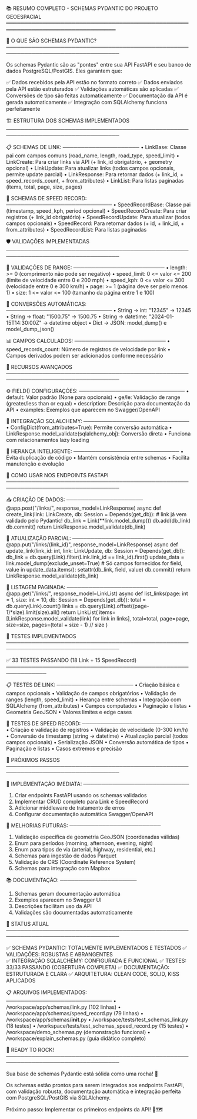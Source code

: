 📚 RESUMO COMPLETO - SCHEMAS PYDANTIC DO PROJETO GEOESPACIAL
════════════════════════════════════════════════════════════════════════════════

🎯 O QUE SÃO SCHEMAS PYDANTIC?
─────────────────────────────────────────────────────────────────────────────────

Os schemas Pydantic são as "pontes" entre sua API FastAPI e seu banco de dados PostgreSQL/PostGIS.
Eles garantem que:

✅ Dados recebidos pela API estão no formato correto
✅ Dados enviados pela API estão estruturados
✅ Validações automáticas são aplicadas
✅ Conversões de tipo são feitas automaticamente
✅ Documentação da API é gerada automaticamente
✅ Integração com SQLAlchemy funciona perfeitamente

🏗️ ESTRUTURA DOS SCHEMAS IMPLEMENTADOS
─────────────────────────────────────────────────────────────────────────────────

📋 SCHEMAS DE LINK:
─────────────────────
• LinkBase: Classe pai com campos comuns (road_name, length, road_type, speed_limit)
• LinkCreate: Para criar links via API (+ link_id obrigatório, + geometry opcional)
• LinkUpdate: Para atualizar links (todos campos opcionais, permite update parcial)
• LinkResponse: Para retornar dados (+ link_id, + speed_records_count, + from_attributes)
• LinkList: Para listas paginadas (items, total, page, size, pages)

🚗 SCHEMAS DE SPEED RECORD:
─────────────────────────────
• SpeedRecordBase: Classe pai (timestamp, speed_kph, period opcional)
• SpeedRecordCreate: Para criar registros (+ link_id obrigatório)
• SpeedRecordUpdate: Para atualizar (todos campos opcionais)
• SpeedRecord: Para retornar dados (+ id, + link_id, + from_attributes)
• SpeedRecordList: Para listas paginadas

🛡️ VALIDAÇÕES IMPLEMENTADAS
─────────────────────────────────────────────────────────────────────────────────

📏 VALIDAÇÕES DE RANGE:
─────────────────────────
• length: >= 0 (comprimento não pode ser negativo)
• speed_limit: 0 <= valor <= 200 (limite de velocidade entre 0 e 200 mph)
• speed_kph: 0 <= valor <= 300 (velocidade entre 0 e 300 km/h)
• page: >= 1 (página deve ser pelo menos 1)
• size: 1 <= valor <= 100 (tamanho da página entre 1 e 100)

🔄 CONVERSÕES AUTOMÁTICAS:
─────────────────────────────
• String → int: "12345" → 12345
• String → float: "1500.75" → 1500.75
• String → datetime: "2024-01-15T14:30:00Z" → datetime object
• Dict → JSON: model_dump() e model_dump_json()

📊 CAMPOS CALCULADOS:
─────────────────────────
• speed_records_count: Número de registros de velocidade por link
• Campos derivados podem ser adicionados conforme necessário

🔧 RECURSOS AVANÇADOS
─────────────────────────────────────────────────────────────────────────────────

⚙️ FIELD() CONFIGURAÇÕES:
─────────────────────────────
• default: Valor padrão (None para opcionais)
• ge/le: Validação de range (greater/less than or equal)
• description: Descrição para documentação da API
• examples: Exemplos que aparecem no Swagger/OpenAPI

🔗 INTEGRAÇÃO SQLALCHEMY:
─────────────────────────────
• ConfigDict(from_attributes=True): Permite conversão automática
• LinkResponse.model_validate(sqlalchemy_obj): Conversão direta
• Funciona com relacionamentos lazy loading

📝 HERANÇA INTELIGENTE:
─────────────────────────────
• Evita duplicação de código
• Mantém consistência entre schemas
• Facilita manutenção e evolução

🚀 COMO USAR NOS ENDPOINTS FASTAPI
─────────────────────────────────────────────────────────────────────────────────

📥 CRIAÇÃO DE DADOS:
─────────────────────
@app.post("/links/", response_model=LinkResponse)
async def create_link(link: LinkCreate, db: Session = Depends(get_db)):
    # link já vem validado pelo Pydantic!
    db_link = Link(**link.model_dump())
    db.add(db_link)
    db.commit()
    return LinkResponse.model_validate(db_link)

🔄 ATUALIZAÇÃO PARCIAL:
─────────────────────────
@app.put("/links/{link_id}", response_model=LinkResponse)
async def update_link(link_id: int, link: LinkUpdate, db: Session = Depends(get_db)):
    db_link = db.query(Link).filter(Link.link_id == link_id).first()
    update_data = link.model_dump(exclude_unset=True)  # Só campos fornecidos
    for field, value in update_data.items():
        setattr(db_link, field, value)
    db.commit()
    return LinkResponse.model_validate(db_link)

📄 LISTAGEM PAGINADA:
─────────────────────────
@app.get("/links/", response_model=LinkList)
async def list_links(page: int = 1, size: int = 10, db: Session = Depends(get_db)):
    total = db.query(Link).count()
    links = db.query(Link).offset((page-1)*size).limit(size).all()
    return LinkList(
        items=[LinkResponse.model_validate(link) for link in links],
        total=total,
        page=page,
        size=size,
        pages=(total + size - 1) // size
    )

🧪 TESTES IMPLEMENTADOS
─────────────────────────────────────────────────────────────────────────────────

✅ 33 TESTES PASSANDO (18 Link + 15 SpeedRecord)
─────────────────────────────────────────────────────────────

📋 TESTES DE LINK:
─────────────────────
• Criação básica e campos opcionais
• Validação de campos obrigatórios
• Validação de ranges (length, speed_limit)
• Herança entre schemas
• Integração com SQLAlchemy (from_attributes)
• Campos computados
• Paginação e listas
• Geometria GeoJSON
• Valores limites e edge cases

🚗 TESTES DE SPEED RECORD:
─────────────────────────────
• Criação e validação de registros
• Validação de velocidade (0-300 km/h)
• Conversão de timestamp (string → datetime)
• Atualização parcial (todos campos opcionais)
• Serialização JSON
• Conversão automática de tipos
• Paginação e listas
• Casos extremos e precisão

🎯 PRÓXIMOS PASSOS
─────────────────────────────────────────────────────────────────────────────────

🚀 IMPLEMENTAÇÃO IMEDIATA:
─────────────────────────────
1. Criar endpoints FastAPI usando os schemas validados
2. Implementar CRUD completo para Link e SpeedRecord
3. Adicionar middleware de tratamento de erros
4. Configurar documentação automática Swagger/OpenAPI

🔧 MELHORIAS FUTURAS:
─────────────────────────
1. Validação específica de geometria GeoJSON (coordenadas válidas)
2. Enum para períodos (morning, afternoon, evening, night)
3. Enum para tipos de via (arterial, highway, residential, etc.)
4. Schemas para ingestão de dados Parquet
5. Validação de CRS (Coordinate Reference System)
6. Schemas para integração com Mapbox

📚 DOCUMENTAÇÃO:
─────────────────────
1. Schemas geram documentação automática
2. Exemplos aparecem no Swagger UI
3. Descrições facilitam uso da API
4. Validações são documentadas automaticamente

🎉 STATUS ATUAL
─────────────────────────────────────────────────────────────────────────────────

✅ SCHEMAS PYDANTIC: TOTALMENTE IMPLEMENTADOS E TESTADOS
✅ VALIDAÇÕES: ROBUSTAS E ABRANGENTES  
✅ INTEGRAÇÃO SQLALCHEMY: CONFIGURADA E FUNCIONAL
✅ TESTES: 33/33 PASSANDO (COBERTURA COMPLETA)
✅ DOCUMENTAÇÃO: ESTRUTURADA E CLARA
✅ ARQUITETURA: CLEAN CODE, SOLID, KISS APLICADOS

📋 ARQUIVOS IMPLEMENTADOS:
─────────────────────────────
• /workspace/app/schemas/link.py (102 linhas)
• /workspace/app/schemas/speed_record.py (79 linhas) 
• /workspace/app/schemas/__init__.py
• /workspace/tests/test_schemas_link.py (18 testes)
• /workspace/tests/test_schemas_speed_record.py (15 testes)
• /workspace/demo_schemas.py (demonstração funcional)
• /workspace/explain_schemas.py (guia didático completo)

🚀 READY TO ROCK!
─────────────────────────────────────────────────────────────────────────────────

Sua base de schemas Pydantic está sólida como uma rocha! 🗿

Os schemas estão prontos para serem integrados aos endpoints FastAPI,
com validação robusta, documentação automática e integração perfeita
com PostgreSQL/PostGIS via SQLAlchemy.

Próximo passo: Implementar os primeiros endpoints da API! 🚀🗺️
